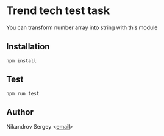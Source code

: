 # Trend tech test task
You can transform number array into string with this module
## Installation
`npm install`
## Test
`npm run test`
## Author
Nikandrov Sergey <[email](mailto:mlforspm@gmail.com)>